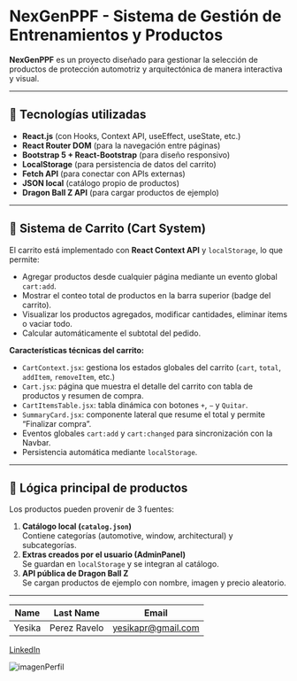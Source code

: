# NexGenPPF - Sistema de Gestión de Entrenamientos y Productos

**NexGenPPF** es un proyecto diseñado para gestionar la selección de productos de protección automotriz y arquitectónica de manera interactiva y visual.  

---

## 🚀 Tecnologías utilizadas

- **React.js** (con Hooks, Context API, useEffect, useState, etc.)
- **React Router DOM** (para la navegación entre páginas)
- **Bootstrap 5 + React-Bootstrap** (para diseño responsivo)
- **LocalStorage** (para persistencia de datos del carrito)
- **Fetch API** (para conectar con APIs externas)
- **JSON local** (catálogo propio de productos)
- **Dragon Ball Z API** (para cargar productos de ejemplo)

---

## 🛒 Sistema de Carrito (Cart System)

El carrito está implementado con **React Context API** y `localStorage`, lo que permite:
- Agregar productos desde cualquier página mediante un evento global `cart:add`.
- Mostrar el conteo total de productos en la barra superior (badge del carrito).
- Visualizar los productos agregados, modificar cantidades, eliminar items o vaciar todo.
- Calcular automáticamente el subtotal del pedido.

**Características técnicas del carrito:**
- `CartContext.jsx`: gestiona los estados globales del carrito (`cart`, `total`, `addItem`, `removeItem`, etc.)
- `Cart.jsx`: página que muestra el detalle del carrito con tabla de productos y resumen de compra.
- `CartItemsTable.jsx`: tabla dinámica con botones `+`, `−` y `Quitar`.
- `SummaryCard.jsx`: componente lateral que resume el total y permite “Finalizar compra”.
- Eventos globales `cart:add` y `cart:changed` para sincronización con la Navbar.
- Persistencia automática mediante `localStorage`.

---

## 🧠 Lógica principal de productos

Los productos pueden provenir de 3 fuentes:
1. **Catálogo local (`catalog.json`)**  
   Contiene categorías (automotive, window, architectural) y subcategorías.
2. **Extras creados por el usuario (AdminPanel)**  
   Se guardan en `localStorage` y se integran al catálogo.
3. **API pública de Dragon Ball Z**  
   Se cargan productos de ejemplo con nombre, imagen y precio aleatorio.



---


| Name   | Last Name    | Email              |
| ------ | ------------ | ------------------ |
| Yesika | Perez Ravelo | yesikapr@gmail.com |

[LinkedIn](https://www.linkedin.com/in/yesikaperezravelo/)

![imagenPerfil](https://firebasestorage.googleapis.com/v0/b/productyesfitness.appspot.com/o/python1.png?alt=media&token=c58f28bc-7f30-4139-abfc-6e16645b5a93)